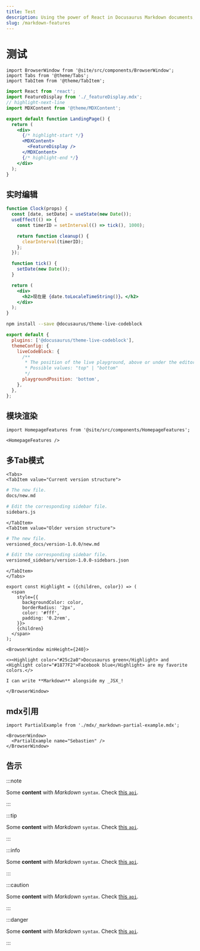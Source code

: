 ```yaml
---
title: Test
description: Using the power of React in Docusaurus Markdown documents, thanks to MDX
slug: /markdown-features
---
```


# 测试

```mdx-code-block
import BrowserWindow from '@site/src/components/BrowserWindow';
import Tabs from '@theme/Tabs';
import TabItem from '@theme/TabItem';
```

```jsx title="src/pages/index.js"
import React from 'react';
import FeatureDisplay from './_featureDisplay.mdx';
// highlight-next-line
import MDXContent from '@theme/MDXContent';

export default function LandingPage() {
  return (
    <div>
      {/* highlight-start */}
      <MDXContent>
        <FeatureDisplay />
      </MDXContent>
      {/* highlight-end */}
    </div>
  );
}
```

## 实时编辑

```jsx live
function Clock(props) {
  const [date, setDate] = useState(new Date());
  useEffect(() => {
    const timerID = setInterval(() => tick(), 1000);

    return function cleanup() {
      clearInterval(timerID);
    };
  });

  function tick() {
    setDate(new Date());
  }

  return (
    <div>
      <h2>现在是 {date.toLocaleTimeString()}。</h2>
    </div>
  );
}
```

```bash npm2yarn
npm install --save @docusaurus/theme-live-codeblock
```


```js title="docusaurus.config.js"
export default {
  plugins: ['@docusaurus/theme-live-codeblock'],
  themeConfig: {
    liveCodeBlock: {
      /**
       * The position of the live playground, above or under the editor
       * Possible values: "top" | "bottom"
       */
      playgroundPosition: 'bottom',
    },
  },
};
```

## 模块渲染

```mdx-code-block
import HomepageFeatures from '@site/src/components/HomepageFeatures';

<HomepageFeatures />
```

## 多Tab模式 

```mdx-code-block
<Tabs>
<TabItem value="Current version structure">
```

```bash
# The new file.
docs/new.md

# Edit the corresponding sidebar file.
sidebars.js
```

```mdx-code-block
</TabItem>
<TabItem value="Older version structure">
```

```bash
# The new file.
versioned_docs/version-1.0.0/new.md

# Edit the corresponding sidebar file.
versioned_sidebars/version-1.0.0-sidebars.json
```

```mdx-code-block
</TabItem>
</Tabs>
```

```mdx-code-block
export const Highlight = ({children, color}) => (
  <span
    style={{
      backgroundColor: color,
      borderRadius: '2px',
      color: '#fff',
      padding: '0.2rem',
    }}>
    {children}
  </span>
);

<BrowserWindow minHeight={240}>

<><Highlight color="#25c2a0">Docusaurus green</Highlight> and <Highlight color="#1877F2">Facebook blue</Highlight> are my favorite colors.</>

I can write **Markdown** alongside my _JSX_!

</BrowserWindow>
```

## mdx引用

```mdx-code-block
import PartialExample from './mdx/_markdown-partial-example.mdx';

<BrowserWindow>
  <PartialExample name="Sebastien" />
</BrowserWindow>
```

## 告示

:::note

Some **content** with _Markdown_ `syntax`. Check [this `api`](#).

:::

:::tip

Some **content** with _Markdown_ `syntax`. Check [this `api`](#).

:::

:::info

Some **content** with _Markdown_ `syntax`. Check [this `api`](#).

:::

:::caution

Some **content** with _Markdown_ `syntax`. Check [this `api`](#).

:::

:::danger

Some **content** with _Markdown_ `syntax`. Check [this `api`](#).

:::
